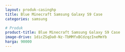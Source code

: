 ```yaml
---
layout: produk-casinghp
title: Blue Minecraft Samsung Galaxy S9 Case
categories: samsung

# Produk
product-title: Blue Minecraft Samsung Galaxy S9 Case
image-drive: 1dicZSqDa0-Nz-TbMMfxBCdzqzIneMmYb
harga: 90000
---
```

